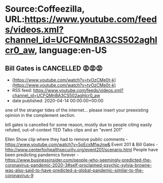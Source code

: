 # Source:Coffeezilla, URL:https://www.youtube.com/feeds/videos.xml?channel_id=UCFQMnBA3CS502aghlcr0_aw, language:en-US

## Bill Gates is CANCELLED 😡😡😡
 - [https://www.youtube.com/watch?v=tvOzCMe0t-k](https://www.youtube.com/watch?v=tvOzCMe0t-k)
 - RSS feed: https://www.youtube.com/feeds/videos.xml?channel_id=UCFQMnBA3CS502aghlcr0_aw
 - date published: 2020-04-14 00:00:00+00:00

one of the stranger tides of the internet... 
please insert your preexisting opinion in the complement section.

bill gates is cancelled for some reason, mostly due to people citing easily refuted, out-of-context TED Talks clips and an "event 201"

Ellen Show clip where they had to remove public comments - https://www.youtube.com/watch?v=5oEcxMfwJnw&
Event 201 & Bill Gates - http://www.centerforhealthsecurity.org/event201/scenario.html
People have been predicting pandemics forever - https://www.businessinsider.com/people-who-seemingly-predicted-the-coronavirus-pandemic-2020-3#self-proclaimed-psychic-sylvia-browne-was-also-said-to-have-predicted-a-global-pandemic-similar-to-the-coronavirus-9

